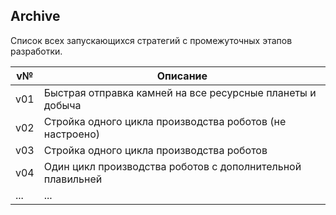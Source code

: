 ## Archive

Список всех запускающихся стратегий с промежуточных этапов разработки.

| v№  | Описание                                                   |
| --- | ---------------------------------------------------------- |
| v01 | Быстрая отправка камней на все ресурсные планеты и добыча  |
| v02 | Стройка одного цикла производства роботов (не настроено)   |
| v03 | Стройка одного цикла производства роботов                  |
| v04 | Один цикл производства роботов с дополнительной плавильней |
| ... | ...                                                        |

